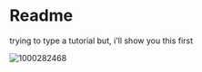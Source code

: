 # Readme
trying to type a tutorial but, i'll show you this first

![1000282468](https://github.com/user-attachments/assets/cffcb0c0-66a5-47ed-90ca-9faff6804fbb)
